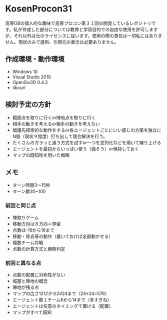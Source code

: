 # KosenProcon31
高専OBの個人的な趣味で高専プロコン第３１回の開発しているレポジトリです。私が作成した部分については教育と学習目的での自由な使用を許可しますが、それ以外は元のライセンスに従います。使用の際の責任は一切私にはありません。現状のみで提供、引用元の表示は必要ありません。

## 作成環境・動作環境

* Windows 10
* Visual Studio 2019
* OpenSiv3D 0.4.2
* libcurl

## 検討予定の方針

* 範囲点を取りに行くor陣地点を取りに行く
* 相手の動きを考えるor相手の動きを考えない
* 幅優先探索的な動作をするor各エージェントごとにいい感じの方策を独立にN個（現状９程度）打ち出して競合解決を行う。
* たくさんのガラッと違う方式を試すor一つを並列化などを用いて練り上げる
* エージェントを最初からいっぱい使う（強そう）or保持しておく
* マップの既知性を用いた戦略

## メモ

* ターン時間3～15秒
* ターン数30~100

### 前回と同じ点

* 陣取りゲーム
* 移動方向は８方向＋停留
* 点数は-16から16まで
* 移動・除去等の動作（置いておけば全部動かせる）
* 複数チーム対戦
* 点数の計算方式と勝敗判定

### 前回と異なる点

* 点数の配置に対称性がない
* 城塞と陣地の概念
* 陣地が残る点
* マップの広さ12*12から24*24まで（24*24=576）
* エージェント数１チーム6から14まで（多すぎね）
* エージェントは任意のタイミングで置ける（配置）
* マップがすべて既知




